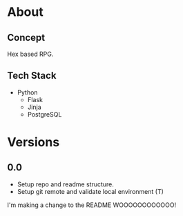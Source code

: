 # About

## Concept
Hex based RPG.

## Tech Stack
- Python
    - Flask
    - Jinja
    - PostgreSQL

# Versions
## 0.0
- Setup repo and readme structure.
- Setup git remote and validate local environment (T)

I'm making a change to the README WOOOOOOOOOOOO!